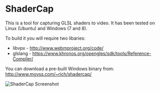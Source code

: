 # ShaderCap

This is a tool for capturing GLSL shaders to video. It has been tested on Linux (Ubuntu) and Windows (7 and 8).

To build it you will require two libaries:
* libvpx - http://www.webmproject.org/code/
* glslang - https://www.khronos.org/opengles/sdk/tools/Reference-Compiler/

You can download a pre-built Windows binary from: http://www.movss.com/~rich/shadercap/

![ShaderCap Screenshot](http://i.imgur.com/T4h16u1.png)
